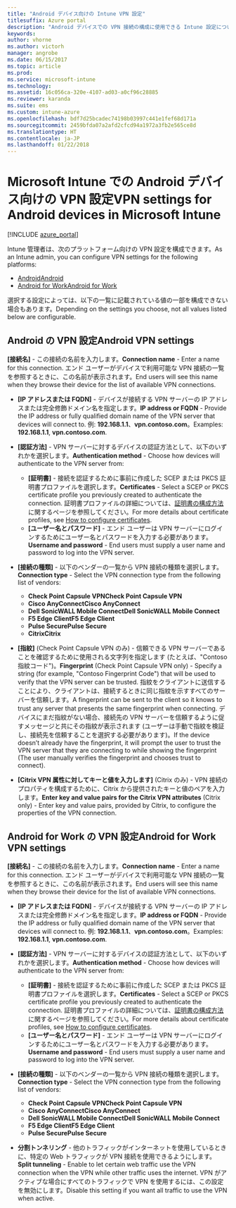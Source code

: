 ```yaml
---
title: "Android デバイス向けの Intune VPN 設定"
titlesuffix: Azure portal
description: "Android デバイスでの VPN 接続の構成に使用できる Intune 設定について説明します"
keywords: 
author: vhorne
ms.author: victorh
manager: angrobe
ms.date: 06/15/2017
ms.topic: article
ms.prod: 
ms.service: microsoft-intune
ms.technology: 
ms.assetid: 16c056ca-320e-4107-ad03-a0cf96c28885
ms.reviewer: karanda
ms.suite: ems
ms.custom: intune-azure
ms.openlocfilehash: bdf7d25bcadec74198b03997c441e1fef68d171a
ms.sourcegitcommit: 2459bfda07a2afd2cfcd94a1972a3fb2e565ce8d
ms.translationtype: HT
ms.contentlocale: ja-JP
ms.lasthandoff: 01/22/2018
---
```

# <a name="vpn-settings-for-android-devices-in-microsoft-intune"></a><span data-ttu-id="f9c67-103">Microsoft Intune での Android デバイス向けの VPN 設定</span><span class="sxs-lookup"><span data-stu-id="f9c67-103">VPN settings for Android devices in Microsoft Intune</span></span>

[!INCLUDE [azure_portal](./includes/azure_portal.md)]

<span data-ttu-id="f9c67-104">Intune 管理者は、次のプラットフォーム向けの VPN 設定を構成できます。</span><span class="sxs-lookup"><span data-stu-id="f9c67-104">As an Intune admin, you can configure VPN settings for the following platforms:</span></span>

- [<span data-ttu-id="f9c67-105">Android</span><span class="sxs-lookup"><span data-stu-id="f9c67-105">Android</span></span>](#android-vpn-settings)
- [<span data-ttu-id="f9c67-106">Android for Work</span><span class="sxs-lookup"><span data-stu-id="f9c67-106">Android for Work</span></span>](#android-for-work-vpn-settings)

<span data-ttu-id="f9c67-107">選択する設定によっては、以下の一覧に記載されている値の一部を構成できない場合もあります。</span><span class="sxs-lookup"><span data-stu-id="f9c67-107">Depending on the settings you choose, not all values listed below are configurable.</span></span>

## <a name="android-vpn-settings"></a><span data-ttu-id="f9c67-108">Android の VPN 設定</span><span class="sxs-lookup"><span data-stu-id="f9c67-108">Android VPN settings</span></span>
<span data-ttu-id="f9c67-109">**[接続名]** - この接続の名前を入力します。</span><span class="sxs-lookup"><span data-stu-id="f9c67-109">**Connection name** - Enter a name for this connection.</span></span> <span data-ttu-id="f9c67-110">エンド ユーザーがデバイスで利用可能な VPN 接続の一覧を参照するときに、この名前が表示されます。</span><span class="sxs-lookup"><span data-stu-id="f9c67-110">End users will see this name when they browse their device for the list of available VPN connections.</span></span>
- <span data-ttu-id="f9c67-111">**[IP アドレスまたは FQDN]** - デバイスが接続する VPN サーバーの IP アドレスまたは完全修飾ドメイン名を指定します。</span><span class="sxs-lookup"><span data-stu-id="f9c67-111">**IP address or FQDN** - Provide the IP address or fully qualified domain name of the VPN server that devices will connect to.</span></span> <span data-ttu-id="f9c67-112">例: **192.168.1.1**、**vpn.contoso.com**。</span><span class="sxs-lookup"><span data-stu-id="f9c67-112">Examples: **192.168.1.1**, **vpn.contoso.com**.</span></span>
- <span data-ttu-id="f9c67-113">**[認証方法]** - VPN サーバーに対するデバイスの認証方法として、以下のいずれかを選択します。</span><span class="sxs-lookup"><span data-stu-id="f9c67-113">**Authentication method** - Choose how devices will authenticate to the VPN server from:</span></span>
    - <span data-ttu-id="f9c67-114">**[証明書]** - 接続を認証するために事前に作成した SCEP または PKCS 証明書プロファイルを選択します。</span><span class="sxs-lookup"><span data-stu-id="f9c67-114">**Certificates** - Select a SCEP or PKCS certificate profile you previously created to authenticate the connection.</span></span> <span data-ttu-id="f9c67-115">証明書プロファイルの詳細については、[証明書の構成方法](certificates-configure.md)に関するページを参照してください。</span><span class="sxs-lookup"><span data-stu-id="f9c67-115">For more details about certificate profiles, see [How to configure certificates](certificates-configure.md).</span></span>
    - <span data-ttu-id="f9c67-116">**[ユーザー名とパスワード]** - エンド ユーザーは VPN サーバーにログインするためにユーザー名とパスワードを入力する必要があります。</span><span class="sxs-lookup"><span data-stu-id="f9c67-116">**Username and password** - End users must supply a user name and password to log into the VPN server.</span></span>
- <span data-ttu-id="f9c67-117">**[接続の種類]** - 以下のベンダーの一覧から VPN 接続の種類を選択します。</span><span class="sxs-lookup"><span data-stu-id="f9c67-117">**Connection type** - Select the VPN connection type from the following list of vendors:</span></span>
    - <span data-ttu-id="f9c67-118">**Check Point Capsule VPN**</span><span class="sxs-lookup"><span data-stu-id="f9c67-118">**Check Point Capsule VPN**</span></span>
    - <span data-ttu-id="f9c67-119">**Cisco AnyConnect**</span><span class="sxs-lookup"><span data-stu-id="f9c67-119">**Cisco AnyConnect**</span></span>
    - <span data-ttu-id="f9c67-120">**Dell SonicWALL Mobile Connect**</span><span class="sxs-lookup"><span data-stu-id="f9c67-120">**Dell SonicWALL Mobile Connect**</span></span>
    - <span data-ttu-id="f9c67-121">**F5 Edge Client**</span><span class="sxs-lookup"><span data-stu-id="f9c67-121">**F5 Edge Client**</span></span>
    - <span data-ttu-id="f9c67-122">**Pulse Secure**</span><span class="sxs-lookup"><span data-stu-id="f9c67-122">**Pulse Secure**</span></span>
    - <span data-ttu-id="f9c67-123">**Citrix**</span><span class="sxs-lookup"><span data-stu-id="f9c67-123">**Citrix**</span></span>

- <span data-ttu-id="f9c67-124">**[指紋]** (Check Point Capsule VPN のみ) - 信頼できる VPN サーバーであることを確認するために使用される文字列を指定します (たとえば、"Contoso 指紋コード")。</span><span class="sxs-lookup"><span data-stu-id="f9c67-124">**Fingerprint** (Check Point Capsule VPN only) - Specify a string (for example, "Contoso Fingerprint Code") that will be used to verify that the VPN server can be trusted.</span></span> <span data-ttu-id="f9c67-125">指紋をクライアントに送信することにより、クライアントは、接続するときに同じ指紋を示すすべてのサーバーを信頼します。</span><span class="sxs-lookup"><span data-stu-id="f9c67-125">A fingerprint can be sent to the client so it knows to trust any server that presents the same fingerprint when connecting.</span></span> <span data-ttu-id="f9c67-126">デバイスにまだ指紋がない場合、接続先の VPN サーバーを信頼するように促すメッセージと共にその指紋が表示されます (ユーザーは手動で指紋を検証し、接続先を信頼することを選択する必要があります)。</span><span class="sxs-lookup"><span data-stu-id="f9c67-126">If the device doesn’t already have the fingerprint, it will prompt the user to trust the VPN server that they are connecting to while showing the fingerprint (The user manually verifies the fingerprint and chooses trust to connect).</span></span>
- <span data-ttu-id="f9c67-127">**[Citrix VPN 属性に対してキーと値を入力します]** (Citrix のみ) - VPN 接続のプロパティを構成するために、Citrix から提供されたキーと値のペアを入力します。</span><span class="sxs-lookup"><span data-stu-id="f9c67-127">**Enter key and value pairs for the Citrix VPN attributes** (Citrix only) - Enter key and value pairs, provided by Citrix, to configure the properties of the VPN connection.</span></span>

## <a name="android-for-work-vpn-settings"></a><span data-ttu-id="f9c67-128">Android for Work の VPN 設定</span><span class="sxs-lookup"><span data-stu-id="f9c67-128">Android for Work VPN settings</span></span>

<span data-ttu-id="f9c67-129">**[接続名]** - この接続の名前を入力します。</span><span class="sxs-lookup"><span data-stu-id="f9c67-129">**Connection name** - Enter a name for this connection.</span></span> <span data-ttu-id="f9c67-130">エンド ユーザーがデバイスで利用可能な VPN 接続の一覧を参照するときに、この名前が表示されます。</span><span class="sxs-lookup"><span data-stu-id="f9c67-130">End users will see this name when they browse their device for the list of available VPN connections.</span></span>
- <span data-ttu-id="f9c67-131">**[IP アドレスまたは FQDN]** - デバイスが接続する VPN サーバーの IP アドレスまたは完全修飾ドメイン名を指定します。</span><span class="sxs-lookup"><span data-stu-id="f9c67-131">**IP address or FQDN** - Provide the IP address or fully qualified domain name of the VPN server that devices will connect to.</span></span> <span data-ttu-id="f9c67-132">例: **192.168.1.1**、**vpn.contoso.com**。</span><span class="sxs-lookup"><span data-stu-id="f9c67-132">Examples: **192.168.1.1**, **vpn.contoso.com**.</span></span>
- <span data-ttu-id="f9c67-133">**[認証方法]** - VPN サーバーに対するデバイスの認証方法として、以下のいずれかを選択します。</span><span class="sxs-lookup"><span data-stu-id="f9c67-133">**Authentication method** - Choose how devices will authenticate to the VPN server from:</span></span>
    - <span data-ttu-id="f9c67-134">**[証明書]** - 接続を認証するために事前に作成した SCEP または PKCS 証明書プロファイルを選択します。</span><span class="sxs-lookup"><span data-stu-id="f9c67-134">**Certificates** - Select a SCEP or PKCS certificate profile you previously created to authenticate the connection.</span></span> <span data-ttu-id="f9c67-135">証明書プロファイルの詳細については、[証明書の構成方法](certificates-configure.md)に関するページを参照してください。</span><span class="sxs-lookup"><span data-stu-id="f9c67-135">For more details about certificate profiles, see [How to configure certificates](certificates-configure.md).</span></span>
    - <span data-ttu-id="f9c67-136">**[ユーザー名とパスワード]** - エンド ユーザーは VPN サーバーにログインするためにユーザー名とパスワードを入力する必要があります。</span><span class="sxs-lookup"><span data-stu-id="f9c67-136">**Username and password** - End users must supply a user name and password to log into the VPN server.</span></span>
- <span data-ttu-id="f9c67-137">**[接続の種類]** - 以下のベンダーの一覧から VPN 接続の種類を選択します。</span><span class="sxs-lookup"><span data-stu-id="f9c67-137">**Connection type** - Select the VPN connection type from the following list of vendors:</span></span>
    - <span data-ttu-id="f9c67-138">**Check Point Capsule VPN**</span><span class="sxs-lookup"><span data-stu-id="f9c67-138">**Check Point Capsule VPN**</span></span>
    - <span data-ttu-id="f9c67-139">**Cisco AnyConnect**</span><span class="sxs-lookup"><span data-stu-id="f9c67-139">**Cisco AnyConnect**</span></span>
    - <span data-ttu-id="f9c67-140">**Dell SonicWALL Mobile Connect**</span><span class="sxs-lookup"><span data-stu-id="f9c67-140">**Dell SonicWALL Mobile Connect**</span></span>
    - <span data-ttu-id="f9c67-141">**F5 Edge Client**</span><span class="sxs-lookup"><span data-stu-id="f9c67-141">**F5 Edge Client**</span></span>
    - <span data-ttu-id="f9c67-142">**Pulse Secure**</span><span class="sxs-lookup"><span data-stu-id="f9c67-142">**Pulse Secure**</span></span>

- <span data-ttu-id="f9c67-143">**分割トンネリング** - 他のトラフィックがインターネットを使用しているときに、特定の Web トラフィックが VPN 接続を使用できるようにします。</span><span class="sxs-lookup"><span data-stu-id="f9c67-143">**Split tunneling** - Enable to let certain web traffic use the VPN connection when the VPN while other traffic uses the internet.</span></span> <span data-ttu-id="f9c67-144">VPN がアクティブな場合にすべてのトラフィックで VPN を使用するには、この設定を無効にします。</span><span class="sxs-lookup"><span data-stu-id="f9c67-144">Disable this setting if you want all traffic to use the VPN when active.</span></span>
